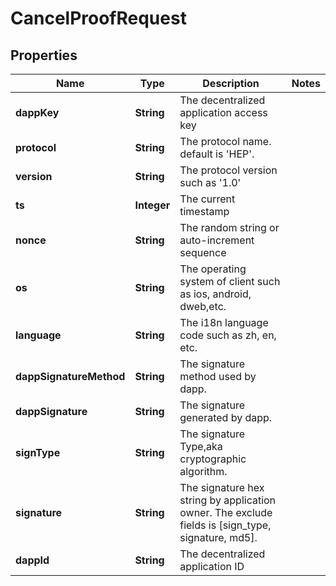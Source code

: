 # CancelProofRequest

## Properties
Name | Type | Description | Notes
------------ | ------------- | ------------- | -------------
**dappKey** | **String** | The decentralized application access key | 
**protocol** | **String** | The protocol name. default is &#x27;HEP&#x27;. | 
**version** | **String** | The protocol version such as &#x27;1.0&#x27; | 
**ts** | **Integer** | The current timestamp | 
**nonce** | **String** | The random string or auto-increment sequence | 
**os** | **String** | The operating system of client such as ios, android, dweb,etc. | 
**language** | **String** | The i18n language code such as zh, en, etc. | 
**dappSignatureMethod** | **String** | The signature method used by dapp. | 
**dappSignature** | **String** | The signature generated by dapp. | 
**signType** | **String** | The signature Type,aka cryptographic algorithm. | 
**signature** | **String** | The signature hex string by application owner. The exclude fields is [sign_type, signature, md5]. | 
**dappId** | **String** | The decentralized application ID | 
